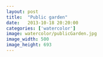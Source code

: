 ```yaml
---
layout: post
title:  "Public garden"
date:   2013-10-18 20:20:00
categories: ['watercolor']
image: watercolor/publicGarden.jpg
image_width: 500
image_height: 693
---
```


